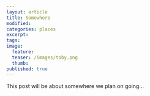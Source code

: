 ```yaml
---
layout: article
title: Somewhere
modified:
categories: places
excerpt:
tags:
image:
  feature:
  teaser: /images/toby.png
  thumb:
published: true
---
```


This post will be about somewhere we plan on going...
